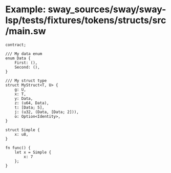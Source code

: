 # Example: sway_sources/sway/sway-lsp/tests/fixtures/tokens/structs/src/main.sw

```sway
contract;

/// My data enum
enum Data {
    First: (),
    Second: (),
}

/// My struct type
struct MyStruct<T, U> {
    g: U,
    x: T,
    y: Data,
    z: (u64, Data),
    t: [Data; 5],
    j: (u32, (Data, [Data; 2])),
    o: Option<Identity>,
}

struct Simple {
    x: u8,
}

fn func() {
    let x = Simple { 
        x: 7
    };
}

```
